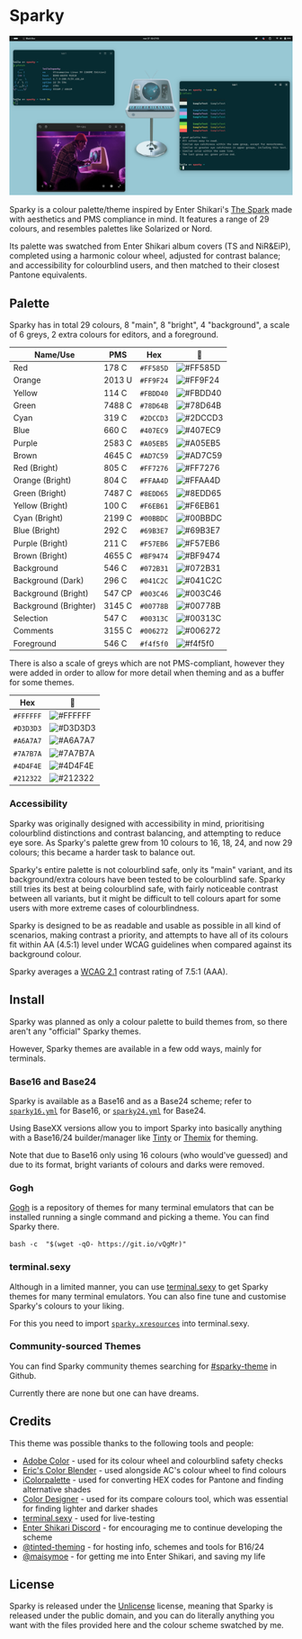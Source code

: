 # Sparky
![Image of two Black Box terminals using Sparky, displaying the commands pfetch and colours each as a demonstration. Font used is Intel One Mono, and a custom edit of The Spark's album cover is used as the wallpaper.](ast/sc.png)

Sparky is a colour palette/theme inspired by Enter Shikari's [The Spark](https://album.link/mx/i/1263896001) made with aesthetics and PMS compliance in mind. It features a range of 29 colours, and resembles palettes like Solarized or Nord.

Its palette was swatched from Enter Shikari album covers (TS and NiR&EiP), completed using a harmonic colour wheel, adjusted for contrast balance; and accessibility for colourblind users, and then matched to their closest Pantone equivalents.

## Palette
Sparky has in total 29 colours, 8 "main", 8 "bright", 4 "background", a scale of 6 greys, 2 extra colours for editors, and a foreground.

Name/Use | PMS | Hex | 🎨
---|---|---|---
Red | 178 C | `#FF585D` | ![#FF585D](https://placehold.co/15x15/f03c15/f03c15.png)
Orange | 2013 U | `#FF9F24` | ![#FF9F24](https://placehold.co/15x15/FF9F24/FF9F24.png)
Yellow | 114 C | `#FBDD40` | ![#FBDD40](https://placehold.co/15x15/FBDD40/FBDD40.png)
Green | 7488 C | `#78D64B` | ![#78D64B](https://placehold.co/15x15/78d64b/78d64b.png)
Cyan | 319 C | `#2DCCD3` | ![#2DCCD3](https://placehold.co/15x15/2DCCD3/2DCCD3.png)
Blue | 660 C | `#407EC9` | ![#407EC9](https://placehold.co/15x15/407EC9/407EC9.png)
Purple | 2583 C | `#A05EB5` | ![#A05EB5](https://placehold.co/15x15/A05EB5/A05EB5.png)
Brown | 4645 C | `#AD7C59` | ![#AD7C59](https://placehold.co/15x15/AD7C59/AD7C59.png)
Red (Bright) | 805 C | `#FF7276` | ![#FF7276](https://placehold.co/15x15/FF7276/FF7276.png)
Orange (Bright) | 804 C | `#FFAA4D` | ![#FFAA4D](https://placehold.co/15x15/FFAA4D/FFAA4D.png)
Green (Bright) | 7487 C | `#8EDD65` | ![#8EDD65](https://placehold.co/15x15/8EDD65/8EDD65.png)
Yellow (Bright) | 100 C | `#F6EB61` | ![#F6EB61](https://placehold.co/15x15/F6EB61/F6EB61.png)
Cyan (Bright) | 2199 C | `#00BBDC` | ![#00BBDC](https://placehold.co/15x15/00BBDC/00BBDC.png)
Blue (Bright) | 292 C | `#69B3E7` | ![#69B3E7](https://placehold.co/15x15/69B3E7/69B3E7.png)
Purple (Bright) | 211 C | `#F57EB6` | ![#F57EB6](https://placehold.co/15x15/F57EB6/F57EB6.png)
Brown (Bright) | 4655 C | `#BF9474` | ![#BF9474](https://placehold.co/15x15/BF9474/BF9474.png)
Background | 546 C | `#072B31` | ![#072B31](https://placehold.co/15x15/072B31/072B31.png)
Background (Dark) | 296 C | `#041C2C` | ![#041C2C](https://placehold.co/15x15/041C2C/041C2C.png)
Background (Bright) | 547 CP | `#003C46` | ![#003C46](https://placehold.co/15x15/003C46/003C46.png)
Background (Brighter) | 3145 C | `#00778B` | ![#00778B](https://placehold.co/15x15/00778B/00778B.png)
Selection | 547 C | `#00313C` | ![#00313C](https://placehold.co/15x15/00313C/00313C.png)
Comments | 3155 C | `#006272` | ![#006272](https://placehold.co/15x15/006272/006272.png)
Foreground | 546 C | `#f4f5f0` | ![#f4f5f0](https://placehold.co/15x15/f4f5f0/f4f5f0.png)

There is also a scale of greys which are not PMS-compliant, however they were added in order to allow for more detail when theming and as a buffer for some themes.

Hex | 🎨
---|---
`#FFFFFF` | ![#FFFFFF](https://placehold.co/15x15/FFFFFF/FFFFFF.png)
`#D3D3D3` | ![#D3D3D3](https://placehold.co/15x15/D3D3D3/D3D3D3.png)
`#A6A7A7` | ![#A6A7A7](https://placehold.co/15x15/A6A7A7/A6A7A7.png)
`#7A7B7A` | ![#7A7B7A](https://placehold.co/15x15/7A7B7A/7A7B7A.png)
`#4D4F4E` | ![#4D4F4E](https://placehold.co/15x15/4D4F4E/4D4F4E.png)
`#212322` | ![#212322](https://placehold.co/15x15/212322/212322.png)

### Accessibility
Sparky was originally designed with accessibility in mind, prioritising colourblind distinctions and contrast balancing, and attempting to reduce eye sore. As Sparky's palette grew from 10 colours to 16, 18, 24, and now 29 colours; this became a harder task to balance out.

Sparky's entire palette is not colourblind safe, only its "main" variant, and its background/extra colours have been tested to be colourblind safe. Sparky still tries its best at being colourblind safe, with fairly noticeable contrast between all variants, but it might be difficult to tell colours apart for some users with more extreme cases of colourblindness.

Sparky is designed to be as readable and usable as possible in all kind of scenarios, making contrast a priority, and attempts to have all of its colours fit within AA (4.5:1) level under WCAG guidelines when compared against its background colour.

Sparky averages a [WCAG 2.1](https://www.w3.org/TR/WCAG21/#contrast-minimum) contrast rating of 7.5:1 (AAA).

## Install
Sparky was planned as only a colour palette to build themes from, so there aren't any "official" Sparky themes.

However, Sparky themes are available in a few odd ways, mainly for terminals.

### Base16 and Base24
Sparky is available as a Base16 and as a Base24 scheme; refer to [`sparky16.yml`](src/sparky16.yml) for Base16, or [`sparky24.yml`](src/sparky24.yml) for Base24.

Using BaseXX versions allow you to import Sparky into basically anything with a Base16/24 builder/manager like [Tinty](https://github.com/tinted-theming/tinty) or [Themix](https://github.com/themix-project/themix-gui) for theming.

Note that due to Base16 only using 16 colours (who would've guessed) and due to its format, bright variants of colours and darks were removed.

### Gogh
[Gogh](https://gogh-co.github.io/Gogh/) is a repository of themes for many terminal emulators that can be installed running a single command and picking a theme. You can find Sparky there.

```
bash -c  "$(wget -qO- https://git.io/vQgMr)"
```

### terminal.sexy
Although in a limited manner, you can use [terminal.sexy](https://terminal.sexy) to get Sparky themes for many terminal emulators. You can also fine tune and customise Sparky's colours to your liking.

For this you need to import [`sparky.xresources`](src/sparky.xresources) into terminal.sexy.

### Community-sourced Themes
You can find Sparky community themes searching for [#sparky-theme](https://github.com/search?q=sparky-theme) in Github.

Currently there are none but one can have dreams.

## Credits
This theme was possible thanks to the following tools and people:
- [Adobe Color](https://color.adobe.com/) - used for its colour wheel and colourblind safety checks
- [Eric's Color Blender](https://meyerweb.com/eric/tools/color-blend/) - used alongside AC's colour wheel to find colours
- [iColorpalette](https://icolorpalette.com) - used for converting HEX codes for Pantone and finding alternative shades
- [Color Designer](https://colordesigner.io) - used for its compare colours tool, which was essential for finding lighter and darker shades
- [terminal.sexy](https://terminal.sexy/) - used for live-testing
- [Enter Shikari Discord](https://discord.com/invite/yuPuTsQARE) - for encouraging me to continue developing the scheme
- [@tinted-theming](https://github.com/tinted-theming) - for hosting info, schemes and tools for B16/24
- [@maisymoe](https://github.com/maisymoe) - for getting me into Enter Shikari, and saving my life

## License
Sparky is released under the [Unlicense](https://unlicense.org) license, meaning that Sparky is released under the public domain, and you can do literally anything you want with the files provided here and the colour scheme swatched by me.